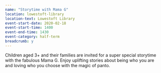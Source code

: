 ```yaml
---
name: "Storytime with Mama G"
location: lowestoft-library
location-text: Lowestoft Library
event-start-date: 2020-02-18
event-start-time: 1400
event-end-time: 1430
event-category: half-term
breadcrumb: y
---
```


Children aged 3+ and their families are invited for a super special storytime with the fabulous Mama G. Enjoy uplifting stories about being who you are and loving who you choose with the magic of panto.
